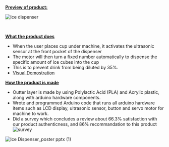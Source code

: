 <ins>**Preview of product:**</iso>

![Ice dispenser](https://github.com/user-attachments/assets/f9a1552a-e6c0-4cd1-9cfe-dd90cd721118)
<p>&nbsp;</p>

<ins>**What the product does**</ins>

- When the user places cup under machine, it activates the ultrasonic sensor at the front pocket of the dispenser
- The motor will then turn a fixed number automatically to dispense the specific amount of ice cubes into the cup
- This is to prevent drink from being diluted by 35%.
- [Visual Demostration](https://youtu.be/KLIictypB7U)

<ins>**How the product is made**</ins>
- Outter layer is made by using Polylactic Acid (PLA) and Acrylic plastic, along with arduino hardware components.
- Wrote and programmed Arduino code that runs all arduino hardware items such as LCD display, ultrasonic sensor, button and servo motor for machine to work.
- Did a survey which concludes a review about 66.3% satisfaction with our product authenticness, and 86% recommandation to this product
![survey](https://github.com/user-attachments/assets/5758cda5-8521-4a3c-b9bb-ef95b300d4ac)



![Ice Dispenser_poster pptx (1)](https://github.com/user-attachments/assets/72585a37-0100-46d3-9c2b-c8800019def6)
